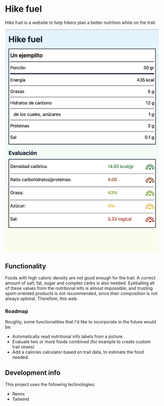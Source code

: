 # Hike fuel

Hike fuel is a website to help hikers plan a better nutrition while on the trail.

![](screenshot.png)

## Functionality

Foods with high caloric density are not good enough for the trail. A correct amount of salt, fat, sugar and complex carbs is also needed. Eyeballing all of these values from the nutritional info is almost impossible, and trusting sport-oriented products is not recommended, since their composition is not always optimal. Therefore, this web.

### Roadmap

Roughly, some functionalities that I'd like to incorporate in the future would be:

- Automatically read nutritional info labels from a picture
- Evaluate two or more foods combined (for example to create custom trail mixes)
- Add a calories calculator based on trail data, to estimate the food needed.

## Development info

This project uses the following technologies:

- Remix
- Tailwind
